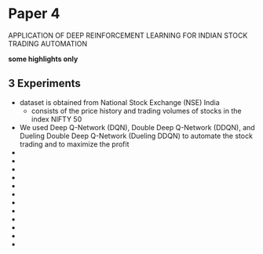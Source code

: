 # Paper 4
APPLICATION OF DEEP REINFORCEMENT LEARNING FOR
INDIAN STOCK TRADING AUTOMATION

**some highlights only**

## 3 Experiments
* dataset is obtained from National Stock Exchange (NSE) India 
    * consists of the price history and trading volumes of stocks in the index NIFTY 50
* We used Deep Q-Network (DQN), Double Deep Q-Network (DDQN), and Dueling Double Deep Q-Network (Dueling DDQN) to automate the stock trading and to maximize the profit
* 
* 
* 
* 
* 
* 
* 
* 
* 
* 
* 
* 

